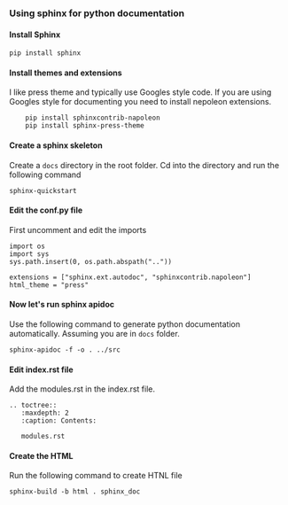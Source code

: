 ### Using sphinx for python documentation

#### Install Sphinx

```
pip install sphinx
```

#### Install themes and extensions

I like press theme and typically use Googles style code. If you are using Googles style for documenting 
you need to install nepoleon extensions. 

```
    pip install sphinxcontrib-napoleon
    pip install sphinx-press-theme
```

#### Create a sphinx skeleton

Create a `docs` directory in the root folder. Cd into the directory and run the following command

```
sphinx-quickstart
```

#### Edit the conf.py file

First uncomment and edit the imports

```
import os
import sys
sys.path.insert(0, os.path.abspath(".."))
```

```
extensions = ["sphinx.ext.autodoc", "sphinxcontrib.napoleon"]
html_theme = "press"
```

#### Now let's run sphinx apidoc

Use the following command to generate python documentation automatically. Assuming you are
in `docs` folder.

```
sphinx-apidoc -f -o . ../src
```

#### Edit index.rst file

Add the modules.rst in the index.rst file.

```
.. toctree::
   :maxdepth: 2
   :caption: Contents:

   modules.rst
```

#### Create the HTML

Run the following command to create HTNL file

```
sphinx-build -b html . sphinx_doc
```